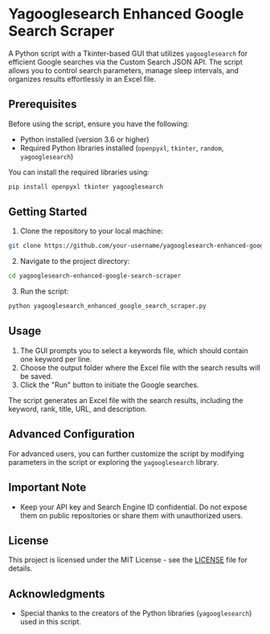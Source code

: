 # Yagooglesearch Enhanced Google Search Scraper

A Python script with a Tkinter-based GUI that utilizes `yagooglesearch` for efficient Google searches via the Custom Search JSON API. The script allows you to control search parameters, manage sleep intervals, and organizes results effortlessly in an Excel file.

## Prerequisites

Before using the script, ensure you have the following:

- Python installed (version 3.6 or higher)
- Required Python libraries installed (`openpyxl`, `tkinter`, `random`, `yagooglesearch`)

You can install the required libraries using:

```bash
pip install openpyxl tkinter yagooglesearch
```

## Getting Started

1. Clone the repository to your local machine:

```bash
git clone https://github.com/your-username/yagooglesearch-enhanced-google-search-scraper.git
```

2. Navigate to the project directory:

```bash
cd yagooglesearch-enhanced-google-search-scraper
```

3. Run the script:

```bash
python yagooglesearch_enhanced_google_search_scraper.py
```

## Usage

1. The GUI prompts you to select a keywords file, which should contain one keyword per line.
2. Choose the output folder where the Excel file with the search results will be saved.
3. Click the "Run" button to initiate the Google searches.

The script generates an Excel file with the search results, including the keyword, rank, title, URL, and description.

## Advanced Configuration

For advanced users, you can further customize the script by modifying parameters in the script or exploring the `yagooglesearch` library.

## Important Note

- Keep your API key and Search Engine ID confidential. Do not expose them on public repositories or share them with unauthorized users.

## License

This project is licensed under the MIT License - see the [LICENSE](LICENSE) file for details.

## Acknowledgments

- Special thanks to the creators of the Python libraries (`yagooglesearch`) used in this script.